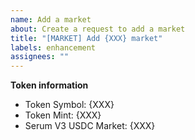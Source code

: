 ```yaml
---
name: Add a market
about: Create a request to add a market
title: "[MARKET] Add {XXX} market"
labels: enhancement
assignees: ""
---
```


**Token information**

- Token Symbol: {XXX}
- Token Mint: {XXX}
- Serum V3 USDC Market: {XXX}
